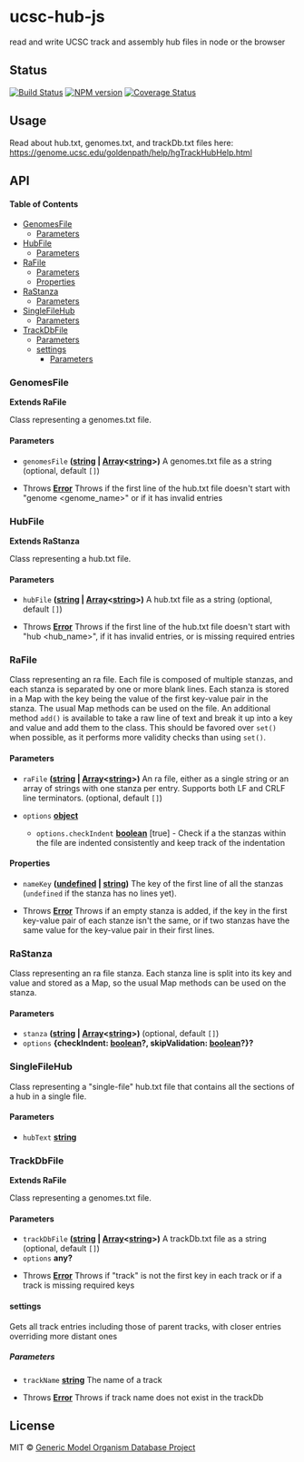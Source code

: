 # ucsc-hub-js

read and write UCSC track and assembly hub files in node or the browser

## Status

[![Build Status](https://img.shields.io/github/actions/workflow/status/GMOD/ucsc-hub-js/push.yml?branch=master)](https://github.com/GMOD/ucsc-hub-js/actions)
[![NPM version](https://img.shields.io/npm/v/@gmod/ucsc-hub.svg?logo=npm&style=flat-square)](https://npmjs.org/package/@gmod/ucsc-hub)
[![Coverage Status](https://img.shields.io/codecov/c/github/GMOD/ucsc-hub-js/master.svg?logo=codecov&style=flat-square)](https://codecov.io/gh/GMOD/ucsc-hub-js/branch/master)

## Usage

Read about hub.txt, genomes.txt, and trackDb.txt files here:
<https://genome.ucsc.edu/goldenpath/help/hgTrackHubHelp.html>

## API

<!-- Generated by documentation.js. Update this documentation by updating the source code. -->

#### Table of Contents

- [GenomesFile](#genomesfile)
  - [Parameters](#parameters)
- [HubFile](#hubfile)
  - [Parameters](#parameters-1)
- [RaFile](#rafile)
  - [Parameters](#parameters-2)
  - [Properties](#properties)
- [RaStanza](#rastanza)
  - [Parameters](#parameters-3)
- [SingleFileHub](#singlefilehub)
  - [Parameters](#parameters-4)
- [TrackDbFile](#trackdbfile)
  - [Parameters](#parameters-5)
  - [settings](#settings)
    - [Parameters](#parameters-6)

### GenomesFile

**Extends RaFile**

Class representing a genomes.txt file.

#### Parameters

- `genomesFile`
  **([string](https://developer.mozilla.org/docs/Web/JavaScript/Reference/Global_Objects/String)
  |
  [Array](https://developer.mozilla.org/docs/Web/JavaScript/Reference/Global_Objects/Array)<[string](https://developer.mozilla.org/docs/Web/JavaScript/Reference/Global_Objects/String)>)**
  A genomes.txt file as a string (optional, default `[]`)

<!---->

- Throws
  **[Error](https://developer.mozilla.org/docs/Web/JavaScript/Reference/Global_Objects/Error)**
  Throws if the first line of the hub.txt file doesn't start with "genome
  \<genome_name>" or if it has invalid entries

### HubFile

**Extends RaStanza**

Class representing a hub.txt file.

#### Parameters

- `hubFile`
  **([string](https://developer.mozilla.org/docs/Web/JavaScript/Reference/Global_Objects/String)
  |
  [Array](https://developer.mozilla.org/docs/Web/JavaScript/Reference/Global_Objects/Array)<[string](https://developer.mozilla.org/docs/Web/JavaScript/Reference/Global_Objects/String)>)**
  A hub.txt file as a string (optional, default `[]`)

<!---->

- Throws
  **[Error](https://developer.mozilla.org/docs/Web/JavaScript/Reference/Global_Objects/Error)**
  Throws if the first line of the hub.txt file doesn't start with "hub
  \<hub_name>", if it has invalid entries, or is missing required entries

### RaFile

Class representing an ra file. Each file is composed of multiple stanzas, and
each stanza is separated by one or more blank lines. Each stanza is stored in a
Map with the key being the value of the first key-value pair in the stanza. The
usual Map methods can be used on the file. An additional method `add()` is
available to take a raw line of text and break it up into a key and value and
add them to the class. This should be favored over `set()` when possible, as it
performs more validity checks than using `set()`.

#### Parameters

- `raFile`
  **([string](https://developer.mozilla.org/docs/Web/JavaScript/Reference/Global_Objects/String)
  |
  [Array](https://developer.mozilla.org/docs/Web/JavaScript/Reference/Global_Objects/Array)<[string](https://developer.mozilla.org/docs/Web/JavaScript/Reference/Global_Objects/String)>)**
  An ra file, either as a single string or an array of strings with one stanza
  per entry. Supports both LF and CRLF line terminators. (optional, default
  `[]`)
- `options`
  **[object](https://developer.mozilla.org/docs/Web/JavaScript/Reference/Global_Objects/Object)**&#x20;

  - `options.checkIndent`
    **[boolean](https://developer.mozilla.org/docs/Web/JavaScript/Reference/Global_Objects/Boolean)**
    \[true] - Check if a the stanzas within the file are indented consistently
    and keep track of the indentation

#### Properties

- `nameKey`
  **([undefined](https://developer.mozilla.org/docs/Web/JavaScript/Reference/Global_Objects/undefined)
  |
  [string](https://developer.mozilla.org/docs/Web/JavaScript/Reference/Global_Objects/String))**
  The key of the first line of all the stanzas (`undefined` if the stanza has no
  lines yet).

<!---->

- Throws
  **[Error](https://developer.mozilla.org/docs/Web/JavaScript/Reference/Global_Objects/Error)**
  Throws if an empty stanza is added, if the key in the first key-value pair of
  each stanze isn't the same, or if two stanzas have the same value for the
  key-value pair in their first lines.

### RaStanza

Class representing an ra file stanza. Each stanza line is split into its key and
value and stored as a Map, so the usual Map methods can be used on the stanza.

#### Parameters

- `stanza`
  **([string](https://developer.mozilla.org/docs/Web/JavaScript/Reference/Global_Objects/String)
  |
  [Array](https://developer.mozilla.org/docs/Web/JavaScript/Reference/Global_Objects/Array)<[string](https://developer.mozilla.org/docs/Web/JavaScript/Reference/Global_Objects/String)>)**
  (optional, default `[]`)
- `options` **{checkIndent:
  [boolean](https://developer.mozilla.org/docs/Web/JavaScript/Reference/Global_Objects/Boolean)?,
  skipValidation:
  [boolean](https://developer.mozilla.org/docs/Web/JavaScript/Reference/Global_Objects/Boolean)?}?**&#x20;

### SingleFileHub

Class representing a "single-file" hub.txt file that contains all the sections
of a hub in a single file.

#### Parameters

- `hubText`
  **[string](https://developer.mozilla.org/docs/Web/JavaScript/Reference/Global_Objects/String)**&#x20;

### TrackDbFile

**Extends RaFile**

Class representing a genomes.txt file.

#### Parameters

- `trackDbFile`
  **([string](https://developer.mozilla.org/docs/Web/JavaScript/Reference/Global_Objects/String)
  |
  [Array](https://developer.mozilla.org/docs/Web/JavaScript/Reference/Global_Objects/Array)<[string](https://developer.mozilla.org/docs/Web/JavaScript/Reference/Global_Objects/String)>)**
  A trackDb.txt file as a string (optional, default `[]`)
- `options` **any?**&#x20;

<!---->

- Throws
  **[Error](https://developer.mozilla.org/docs/Web/JavaScript/Reference/Global_Objects/Error)**
  Throws if "track" is not the first key in each track or if a track is missing
  required keys

#### settings

Gets all track entries including those of parent tracks, with closer entries
overriding more distant ones

##### Parameters

- `trackName`
  **[string](https://developer.mozilla.org/docs/Web/JavaScript/Reference/Global_Objects/String)**
  The name of a track

<!---->

- Throws
  **[Error](https://developer.mozilla.org/docs/Web/JavaScript/Reference/Global_Objects/Error)**
  Throws if track name does not exist in the trackDb

## License

MIT © [Generic Model Organism Database Project](http://gmod.org/wiki/Main_Page)
